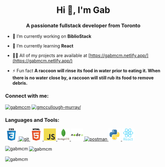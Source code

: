 <h1 align="center">Hi 👋, I'm Gab</h1>
<h3 align="center">A passionate fullstack developer from Toronto</h3>

- 🔭 I’m currently working on **BiblioStack**

- 🌱 I’m currently learning **React**

- 👨‍💻 All of my projects are available at [https://gabmcm.netlify.app/](https://gabmcm.netlify.app/)

- ⚡ Fun fact **A raccoon will rinse its food in water prior to eating it. When there is no water close by, a raccoon will still rub its food to remove debris.**

<h3 align="left">Connect with me:</h3>
<p align="left">
<a href="https://twitter.com/gabmccm" target="blank"><img align="center" src="https://raw.githubusercontent.com/rahuldkjain/github-profile-readme-generator/master/src/images/icons/Social/twitter.svg" alt="gabmccm" height="30" width="40" /></a>
<a href="https://linkedin.com/in/gmccullough-murray/" target="blank"><img align="center" src="https://raw.githubusercontent.com/rahuldkjain/github-profile-readme-generator/master/src/images/icons/Social/linked-in-alt.svg" alt="gmccullough-murray/" height="30" width="40" /></a>
</p>

<h3 align="left">Languages and Tools:</h3>
<p align="left"> <a href="https://www.w3schools.com/css/" target="_blank" rel="noreferrer"> <img src="https://raw.githubusercontent.com/devicons/devicon/master/icons/css3/css3-original-wordmark.svg" alt="css3" width="40" height="40"/> </a> <a href="https://git-scm.com/" target="_blank" rel="noreferrer"> <img src="https://www.vectorlogo.zone/logos/git-scm/git-scm-icon.svg" alt="git" width="40" height="40"/> </a> <a href="https://www.w3.org/html/" target="_blank" rel="noreferrer"> <img src="https://raw.githubusercontent.com/devicons/devicon/master/icons/html5/html5-original-wordmark.svg" alt="html5" width="40" height="40"/> </a> <a href="https://developer.mozilla.org/en-US/docs/Web/JavaScript" target="_blank" rel="noreferrer"> <img src="https://raw.githubusercontent.com/devicons/devicon/master/icons/javascript/javascript-original.svg" alt="javascript" width="40" height="40"/> </a> <a href="https://www.mongodb.com/" target="_blank" rel="noreferrer"> <img src="https://raw.githubusercontent.com/devicons/devicon/master/icons/mongodb/mongodb-original-wordmark.svg" alt="mongodb" width="40" height="40"/> </a> <a href="https://nodejs.org" target="_blank" rel="noreferrer"> <img src="https://raw.githubusercontent.com/devicons/devicon/master/icons/nodejs/nodejs-original-wordmark.svg" alt="nodejs" width="40" height="40"/> </a> <a href="https://postman.com" target="_blank" rel="noreferrer"> <img src="https://www.vectorlogo.zone/logos/getpostman/getpostman-icon.svg" alt="postman" width="40" height="40"/> </a> <a href="https://www.python.org" target="_blank" rel="noreferrer"> <img src="https://raw.githubusercontent.com/devicons/devicon/master/icons/python/python-original.svg" alt="python" width="40" height="40"/> </a> <a href="https://reactjs.org/" target="_blank" rel="noreferrer"> <img src="https://raw.githubusercontent.com/devicons/devicon/master/icons/react/react-original-wordmark.svg" alt="react" width="40" height="40"/> </a> </p>

<p><img align="left" src="https://github-readme-stats.vercel.app/api/top-langs?username=gabmcm&show_icons=true&locale=en&layout=compact" alt="gabmcm" /></p>

<p>&nbsp;<img align="center" src="https://github-readme-stats.vercel.app/api?username=gabmcm&show_icons=true&locale=en" alt="gabmcm" /></p>

<p><img align="center" src="https://github-readme-streak-stats.herokuapp.com/?user=gabmcm&" alt="gabmcm" /></p>
